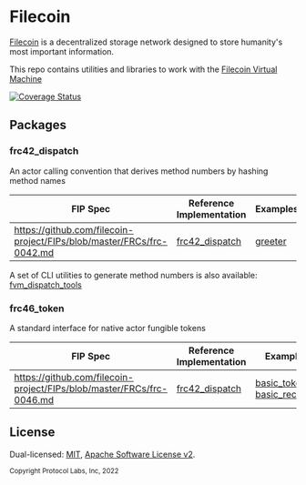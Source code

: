 # Filecoin

[Filecoin](https://filecoin.io) is a decentralized storage network designed to
store humanity's most important information.

This repo contains utilities and libraries to work with the
[Filecoin Virtual Machine](https://fvm.filecoin.io/)

[![Coverage Status](https://coveralls.io/repos/github/helix-onchain/filecoin/badge.svg?branch=main)](https://coveralls.io/github/helix-onchain/filecoin?branch=main)

## Packages

### frc42_dispatch

An actor calling convention that derives method numbers by hashing method names

| FIP Spec                                                              | Reference Implementation                     | Examples                                         |
| --------------------------------------------------------------------- | -------------------------------------------- | ------------------------------------------------ |
| https://github.com/filecoin-project/FIPs/blob/master/FRCs/frc-0042.md | [frc42_dispatch](./frc42_dispatch/README.md) | [greeter](./dispatch_examples/greeter/README.md) |

A set of CLI utilities to generate method numbers is also available:
[fvm_dispatch_tools](./fvm_dispatch_tools/)

### frc46_token

A standard interface for native actor fungible tokens

| FIP Spec                                                              | Reference Implementation                  | Examples                                                                                                                                                                   |
| --------------------------------------------------------------------- | ----------------------------------------- | -------------------------------------------------------------------------------------------------------------------------------------------------------------------------- |
| https://github.com/filecoin-project/FIPs/blob/master/FRCs/frc-0046.md | [frc42_dispatch](./frc46_token/README.md) | [basic_token](./testing/fil_token_integration/actors/basic_token_actor/README.md) [basic_receiver](./testing/fil_token_integration/actors/basic_receiving_actor/README.md) |

## License

Dual-licensed: [MIT](./LICENSE-MIT),
[Apache Software License v2](./LICENSE-APACHE).

<sub>Copyright Protocol Labs, Inc, 2022</sub>
